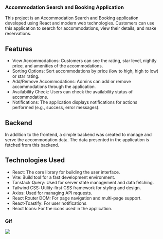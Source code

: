 ### Accommodation Search and Booking Application

This project is an Accommodation Search and Booking application developed using React and modern web technologies. Customers can use this application to search for accommodations, view their details, and make reservations.

## Features

- View Accommodations: Customers can see the rating, star level, nightly price, and amenities of the accommodations.
- Sorting Options: Sort accommodations by price (low to high, high to low) or star rating.
- Add/Remove Accommodations: Admins can add or remove accommodations through the application.
- Availability Check: Users can check the availability status of accommodations.
- Notifications: The application displays notifications for actions performed (e.g., success, error messages).

## Backend

In addition to the frontend, a simple backend was created to manage and serve the accommodation data. The data presented in the application is fetched from this backend.

## Technologies Used

- React: The core library for building the user interface.
- Vite: Build tool for a fast development environment.
- Tanstack Query: Used for server state management and data fetching.
- Tailwind CSS: Utility-first CSS framework for styling and design.
- Axios: Used for managing API requests.
- React Router DOM: For page navigation and multi-page support.
- React-Toastify: For user notifications.
- React Icons: For the icons used in the application.

### Gif

<img src="/fronted/public/hotelapp.gif"/>
